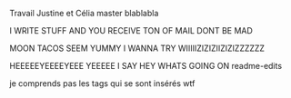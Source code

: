 Travail Justine et Célia
master
blablabla


I WRITE STUFF AND YOU RECEIVE TON OF MAIL DONT BE MAD 

MOON TACOS SEEM YUMMY I WANNA TRY 
WIIIIIZIZIZIIZIZIZZZZZZ

HEEEEEYEEEEYEEE YEEEEE I SAY HEY 
WHATS GOING ON 
 readme-edits
 
 je comprends pas les tags qui se sont insérés wtf 
